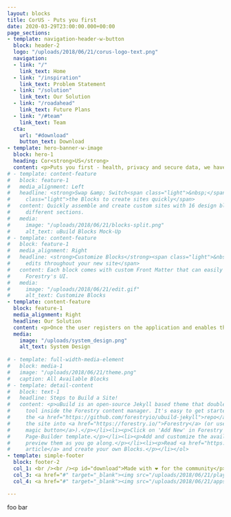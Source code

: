 ```yaml
---
layout: blocks
title: CorUS - Puts you first
date: 2020-03-29T23:00:00.000+00:00
page_sections:
- template: navigation-header-w-button
  block: header-2
  logo: "/uploads/2018/06/21/corus-logo-text.png"
  navigation:
  - link: "/"
    link_text: Home
  - link: "/inspiration"
    link_text: Problem Statement
  - link: "/solution"
    link_text: Our Solution
  - link: "/roadahead"
    link_text: Future Plans
  - link: "/#team"
    link_text: Team
  cta:
    url: "#download"
    button_text: Download
- template: hero-banner-w-image
  block: hero-1
  heading: Cor<strong>US</strong>
  content: <p>Puts you first - health, privacy and secure data, we have it all. We'll keep you informed and safeguarded in the case of COVID-19 positive contact. Let's be certain of the uncertainties together.</p>
# - template: content-feature
#   block: feature-1
#   media_alignment: Left
#   headline: <strong>Swap &amp; Switch<span class="light">&nbsp;</span></strong><span
#     class="light">the Blocks to create sites quickly</span>
#   content: Quickly assemble and create custom sites with 16 design blocks for seven
#     different sections.
#   media:
#     image: "/uploads/2018/06/21/blocks-split.png"
#     alt_text: uBuild Blocks Mock-Up
# - template: content-feature
#   block: feature-1
#   media_alignment: Right
#   headline: <strong>Customize Blocks</strong><span class="light">&nbsp;to make quick
#     edits throughout your new site</span>
#   content: Each block comes with custom Front Matter that can easily be edited in
#     Forestry's UI.
#   media:
#     image: "/uploads/2018/06/21/edit.gif"
#     alt_text: Customize Blocks
- template: content-feature
  block: feature-1
  media_alignment: Right
  headline: Our Solution
  content: <p>Once the user registers on the application and enables the Bluetooth, the app scans for nearby Bluetooth devices and keeps a log of their Bluetooth mac in the user's mobile device. The app keeps a log of the last 21 days. In the meantime, if a user goes for a COVID-19 test and the results are positive. They have an option to mark themselves as positive on the app. Once, the user marks itself positive, the regulatory body using the application will verify whether that person is providing the correct information. <strong>After the information is verified</strong>, push notifications are sent to all the mac's who were in his close proximity of the user (i.e. within 2 meters). The simple and minimalistic interface also ensures ease of access and usage for all age brackets of users.</p><p>We take advantage of the fact that all the COVID-19 tests are recorded in the world and the verification is easier. Verification is a must as the spread of misinformation is as harmful as the diseases.</p><p>Once we have enough users who have marked themselves positive, we will highlight the positive zones on the map so that people can take precautions accordingly.</p>
  media:  
    image: "/uploads/system_design.png"
    alt_text: System Design
  
# - template: full-width-media-element
#   block: media-1
#   image: "/uploads/2018/06/21/theme.png"
#   caption: All Available Blocks
# - template: detail-content
#   block: text-1
#   headline: Steps to Build a Site!
#   content: <p>uBuild is an open-source Jekyll based theme that doubles as a builder
#     tool inside the Forestry content manager. It's easy to get started!</p><ol><li><p>Fork
#     the <a href="https://github.com/forestryio/ubuild-jekyll">repo</a> and import
#     the site into <a href="https://forestry.io/">Forestry</a> (or use <a href="https://forestry.io/blog/ubuild-a-new-theme-for-static-sites-using-blocks#even-quicker-start">our
#     magic button</a>).</p></li><li><p>Click on 'Add New' in Forestry and select the
#     Page-Builder template.</p></li><li><p>Add and customize the available Blocks and
#     preview them as you go along.</p></li><li><p>Read <a href="https://forestry.io/blog/ubuild-a-new-theme-for-static-sites-using-blocks/">our
#     article</a> and create your own Blocks.</p></li></ol>
- template: simple-footer
  block: footer-2
  col_1: <br /><br /><p id="download">Made with ❤︎ for the community</p>
  col_3: <a href="#" target="_blank"><img src="/uploads/2018/06/21/playstore.png" width="400" height="auto" alt="Play Store"></a>
  col_4: <a href="#" target="_blank"><img src="/uploads/2018/06/21/appstore.png" width="400" height="auto" alt="App Store"></a>

---
```

foo bar
